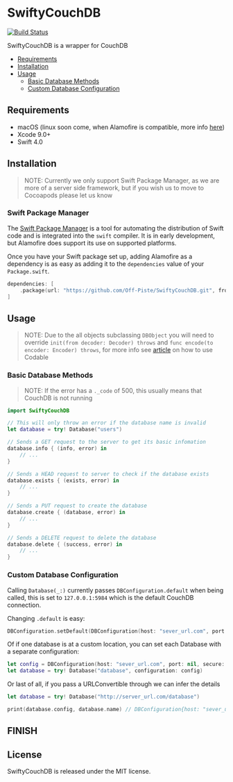 # SwiftyCouchDB

[![Build Status](https://travis-ci.org/Off-Piste/SwiftyCouchDB.svg?branch=master)](https://travis-ci.org/Off-Piste/SwiftyCouchDB)

SwiftyCouchDB is a wrapper for CouchDB

- [Requirements](#Features)
- [Installation](#Installation)
- [Usage](#Usage)
  - [Basic Database Methods](#Basic-Database-Methods)
  - [Custom Database Configuration](#Custom-Database-Configuration)

## Requirements

- macOS (linux soon come, when Alamofire is compatible, more info [here](https://github.com/Alamofire/Alamofire/issues/1935))
- Xcode 9.0+
- Swift 4.0

## Installation

> NOTE:
> Currently we only support Swift Package Manager, as we are more of a server side framework, but if you wish us to move to Cocoapods please let us know

### Swift Package Manager

The [Swift Package Manager](https://swift.org/package-manager/) is a tool for automating the distribution of Swift code and is integrated into the `swift` compiler. It is in early development, but Alamofire does support its use on supported platforms.

Once you have your Swift package set up, adding Alamofire as a dependency is as easy as adding it to the `dependencies` value of your `Package.swift`.

```swift
dependencies: [
    .package(url: "https://github.com/Off-Piste/SwiftyCouchDB.git", from: "1.0.0")
]
```

## Usage

> NOTE:
> Due to the all objects subclassing `DBObject` you will need to override `init(from decoder: Decoder) throws` and `func encode(to encoder: Encoder) throws`, for more info see [article](http://benscheirman.com/2017/06/ultimate-guide-to-json-parsing-with-swift-4) on how to use Codable

### Basic Database Methods

> NOTE:
> If the error has a `._code` of 500, this usually means that CouchDB is not running

```swift
import SwiftyCouchDB

// This will only throw an error if the database name is invalid
let database = try! Database("users")

// Sends a GET request to the server to get its basic infomation
database.info { (info, error) in
    // ...
}

// Sends a HEAD request to server to check if the database exists
database.exists { (exists, error) in
    // ...
}

// Sends a PUT request to create the database
database.create { (database, error) in
    // ...
}

// Sends a DELETE request to delete the database
database.delete { (success, error) in
    // ...
}
```

### Custom Database Configuration

Calling `Database(_:)` currently passes `DBConfiguration.default` when being called, this is set to `127.0.0.1:5984` which is the default CouchDB connection.

Changing `.default` is easy:
```swift
DBConfiguration.setDefault(DBConfiguration(host: "sever_url.com", port: nil, secure: false))
```

Of if one database is at a custom location, you can set each Database with a separate configuration:

```swift
let config = DBConfiguration(host: "sever_url.com", port: nil, secure: false)
let database = try! Database("database", configuration: config)
```

Or last of all, if you pass a URLConvertible through we can infer the details

```swift
let database = try! Database("http://server_url.com/database")

print(database.config, database.name) // DBConfiguration{host: "sever_url.com", secure: false}, database
```

## FINISH


## License

SwiftyCouchDB is released under the MIT license.
